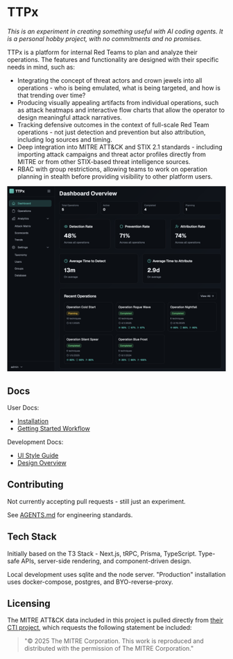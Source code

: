 # TTPx

_This is an experiment in creating something useful with AI coding agents. It is a personal hobby project, with no commitments and no promises._

TTPx is a platform for internal Red Teams to plan and analyze their operations. The features and functionality are designed with their specific needs in mind, such as:

- Integrating the concept of threat actors and crown jewels into all operations - who is being emulated, what is being targeted, and how is that trending over time?
- Producing visually appealing artifacts from individual operations, such as attack heatmaps and interactive flow charts that allow the operator to design meaningful attack narratives.
- Tracking defensive outcomes in the context of full-scale Red Team operations - not just detection and prevention but also attribution, including log sources and timing.
- Deep integration into MITRE ATT&CK and STIX 2.1 standards - including importing attack campaigns and threat actor profiles directly from MITRE or from other STIX-based threat intelligence sources.
- RBAC with group restrictions, allowing teams to work on operation planning in stealth before providing visibility to other platform users.

![Dashboard screenshot](docs/images/dashboard.png)

## Docs

User Docs:
- [Installation](docs/installation.md)
- [Getting Started Workflow](docs/getting-started.md)

Development Docs:
- [UI Style Guide](docs/dev/STYLE.md)
- [Design Overview](docs/dev/DESIGN.md)

## Contributing

Not currently accepting pull requests - still just an experiment.

See [AGENTS.md](AGENTS.md) for engineering standards.

## Tech Stack

Initially based on the T3 Stack - Next.js, tRPC, Prisma, TypeScript. Type-safe APIs, server-side rendering, and component-driven design.

Local development uses sqlite and the node server. "Production" installation uses docker-compose, postgres, and BYO-reverse-proxy.

## Licensing

The MITRE ATT&CK data included in this project is pulled directly from [their CTI project](https://github.com/mitre/cti), which requests the following statement be included:

> "© 2025 The MITRE Corporation. This work is reproduced and distributed with the permission of The MITRE Corporation."
